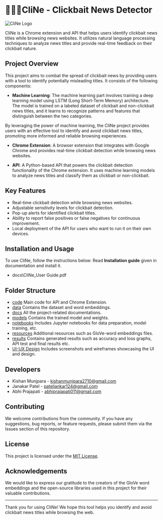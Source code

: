 # 📌📌🤖CliNe - Clickbait News Detector

![CliNe Logo](ui-ux_design/style_guide/banner_chrome.png)

CliNe is a Chrome extension and API that helps users identify clickbait news titles while browsing news websites. It utilizes natural language processing techniques to analyze news titles and provide real-time feedback on their clickbait nature.

## Project Overview
This project aims to combat the spread of clickbait news by providing users with a tool to identify potentially misleading titles. It consists of the following components:

- **Machine Learning**: The machine learning part involves training a deep learning model using LSTM (Long Short-Term Memory) architecture. The model is trained on a labeled dataset of clickbait and non-clickbait news titles, and it learns to recognize patterns and features that distinguish between the two categories.

By leveraging the power of machine learning, the CliNe project provides users with an effective tool to identify and avoid clickbait news titles, promoting more informed and reliable browsing experiences.

- **Chrome Extension**: A browser extension that integrates with Google Chrome and provides real-time clickbait detection while browsing news websites.

- **API**: A Python-based API that powers the clickbait detection functionality of the Chrome extension. It uses machine learning models to analyze news titles and classify them as clickbait or non-clickbait.

## Key Features
- Real-time clickbait detection while browsing news websites.
- Adjustable sensitivity levels for clickbait detection.
- Pop-up alerts for identified clickbait titles.
- Ability to report false positives or false negatives for continuous improvement.
- Local deployment of the API for users who want to run it on their own devices.

## Installation and Usage
To use CliNe, follow the instructions below:
Read **Installation guide** given in documentation and install it.
- docs\CliNe_User Guide.pdf


## Folder Structure
- [code](code) Main code for API and Chrome Extension.
- [data](data) Contains the dataset and word embeddings.
- [docs](docs) All the project-related documentations.
- [models](models) Contains the trained model and weights.
- [notebooks](notebooks) Includes Jupyter notebooks for data preparation, model training, etc.
- [resources](resources) Additional resources such as GloVe-word embeddings files.
- [results](results) Contains generated results such as accuracy and loss graphs, API test and final results etc.
- [UI-UX Design](ui-ux_design) Includes screenshots and wireframes showcasing the UI and design.

## Developers
- Kishan Munjpara - kishanmunjpara2710@gmail.com
- Janakar Patel - pateljankar124@gmail.com
- Abhi Prajapati - abhiprajapati011@gmail.com

## Contributing
We welcome contributions from the community. If you have any suggestions, bug reports, or feature requests, please submit them via the Issues section of this repository.

## License
This project is licensed under the [MIT License](LICENSE).

## Acknowledgements
We would like to express our gratitude to the creators of the GloVe word embeddings and the open-source libraries used in this project for their valuable contributions.

---
Thank you for using CliNe! We hope this tool helps you identify and avoid clickbait news titles while browsing the web.
